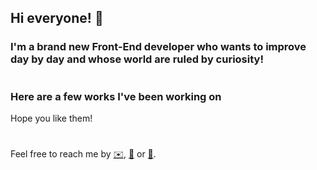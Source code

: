 ## Hi everyone! 🌈

### I'm a brand new Front-End developer who wants to improve day by day and whose world are ruled by curiosity!

#

### Here are a few works I've been working on

Hope you like them!

#

Feel free to reach me by [✉️](mailto:bbeatriz@gmail.com), [💼](https://www.linkedin.com/in/barbarabsacristan/) or [🐤](https://twitter.com/bbeatrizsi).

<!--
**BbeatrizSI/BbeatrizSI** is a ✨ _special_ ✨ repository because its `README.md` (this file) appears on your GitHub profile.

Here are some ideas to get you started:

- 🔭 I’m currently working on ...
- 🌱 I’m currently learning ...
- 👯 I’m looking to collaborate on ...
- 🤔 I’m looking for help with ...
- 💬 Ask me about ...
- 📫 How to reach me: ...
- 😄 Pronouns: ...
- ⚡ Fun fact: ...
-->
